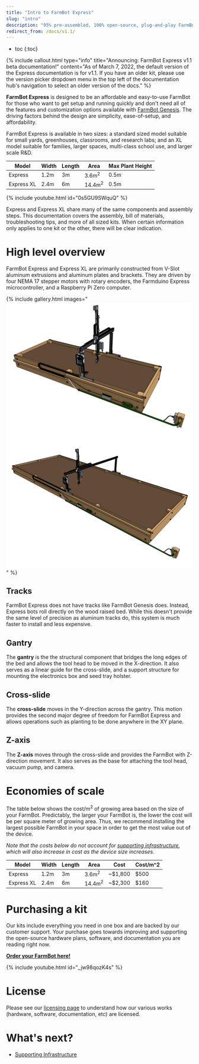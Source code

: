 ```yaml
---
title: "Intro to FarmBot Express"
slug: "intro"
description: "95% pre-assembled, 100% open-source, plug-and-play FarmBot. [Order yours here!](http://buy.farm.bot/)"
redirect_from: /docs/v1.1/
---
```


* toc
{:toc}

{%
include callout.html
type="info"
title="Announcing: FarmBot Express v1.1 beta documentation!"
content="As of March 7, 2022, the default version of the Express documentation is for v1.1. If you have an older kit, please use the version picker dropdown menu in the top left of the documentation hub's navigation to select an older version of the docs."
%}

**FarmBot Express** is designed to be an affordable and easy-to-use FarmBot for those who want to get setup and running quickly and don't need all of the features and customization options available with [FarmBot Genesis](http://genesis.farm.bot). The driving factors behind the design are simplicity, ease-of-setup, and affordability.

FarmBot Express is available in two sizes: a standard sized model suitable for small yards, greenhouses, classrooms, and research labs; and an XL model suitable for families, larger spaces, multi-class school use, and larger scale R&D.

|Model      |Width|Length|Area              |Max Plant Height|
|-----------|-----|------|------------------|----------------|
|Express    |1.2m |3m    |3.6m<sup>2</sup>  |0.5m
|Express XL |2.4m |6m    |14.4m<sup>2</sup> |0.5m

{% include youtube.html id="0s5GU9SWquQ" %}

Express and Express XL share many of the same components and assembly steps. This documentation covers the assembly, bill of materials, troubleshooting tips, and more of all sized kits. When certain information only applies to one kit or the other, there will be clear indication.

# High level overview

FarmBot Express and Express XL are primarily constructed from V-Slot aluminum extrusions and aluminum plates and brackets. They are driven by four NEMA 17 stepper motors with rotary encoders, the Farmduino Express microcontroller, and a Raspberry Pi Zero computer.

{% include gallery.html images="
![FarmBot Express v1.1](_images/farmbot_express_v1.1.png)
![FarmBot Express XL v1.1](_images/farmbot_express_xl_v1.1.png)
" %}

## Tracks

FarmBot Express does not have tracks like FarmBot Genesis does. Instead, Express bots roll directly on the wood raised bed. While this doesn't provide the same level of precision as aluminum tracks do, this system is much faster to install and less expensive.

## Gantry

The **gantry** is the the structural component that bridges the long edges of the bed and allows the tool head to be moved in the X-direction. It also serves as a linear guide for the cross-slide, and a support structure for mounting the electronics box and seed tray holster.

## Cross-slide

The **cross-slide** moves in the Y-direction across the gantry. This motion provides the second major degree of freedom for FarmBot Express and allows operations such as planting to be done anywhere in the XY plane.

## Z-axis

The **Z-axis** moves through the cross-slide and provides the FarmBot with Z-direction movement. It also serves as the base for attaching the tool head, vacuum pump, and camera.

# Economies of scale

The table below shows the cost/m<sup>2</sup> of growing area based on the size of your FarmBot. Predictably, the larger your FarmBot is, the lower the cost will be per square meter of growing area. Thus, we recommend installing the largest possible FarmBot in your space in order to get the most value out of the device.

*Note that the costs below do not account for [supporting infrastructure](supporting-infrastructure.md), which will also increase in cost as the device size increases.*

|Model       |Width |Length |Area              |Cost    |Cost/m^2|
|------------|------|-------|------------------|--------|--------|
|Express     |1.2m  |3m     |3.6m<sup>2</sup>  |~$1,800 |$500
|Express XL  |2.4m  |6m     |14.4m<sup>2</sup> |~$2,300 |$160

# Purchasing a kit

Our kits include everything you need in one box and are backed by our customer support. Your purchase goes towards improving and supporting the open-source hardware plans, software, and documentation you are reading right now.

**[Order your FarmBot here!](http://buy.farm.bot)**

{% include youtube.html id="_jw98qozK4s" %}

# License

Please see our [licensing page](https://meta.farm.bot/docs/licensing) to understand how our various works (hardware, software, documentation, etc) are licensed.

# What's next?

 * [Supporting Infrastructure](supporting-infrastructure.md)
